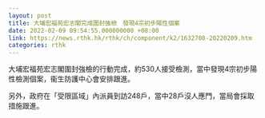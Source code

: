 ```yaml
---
layout: post
title: 大埔宏福苑宏志閣完成圍封強檢　發現4宗初步陽性個案
date: 2022-02-09 09:54:55.000000000 +08:00
link: https://news.rthk.hk/rthk/ch/component/k2/1632708-20220209.htm
categories: rthk
---
```


大埔宏福苑宏志閣圍封強檢的行動完成，約530人接受檢測，當中發現4宗初步陽性檢測個案，衞生防護中心會安排跟進。

另外，政府在「受限區域」內派員到訪248戶，當中28戶沒人應門，當局會採取措施跟進。
